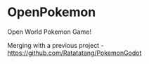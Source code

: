 # OpenPokemon

Open World Pokemon Game!

Merging with a previous project - https://github.com/Ratatatang/PokemonGodot
